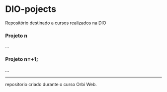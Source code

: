 # DIO-pojects
Repositório destinado a cursos realizados na DIO

### Projeto n

...

### Projeto n=+1;

...
____________________________________________
repositorio criado durante o curso Orbi Web.

